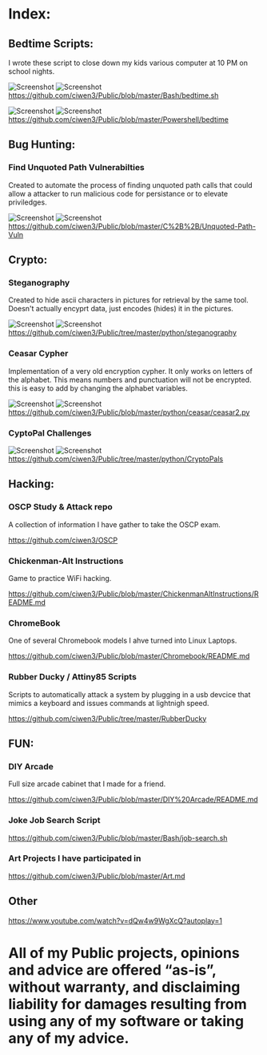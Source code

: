 # Index: 
## Bedtime Scripts: 
I wrote these script to close down my kids various computer at 10 PM on school nights.

![Screenshot](https://img.shields.io/badge/Platform-Linux-darkgreen) ![Screenshot](https://img.shields.io/badge/Language-Bash-blue) https://github.com/ciwen3/Public/blob/master/Bash/bedtime.sh

![Screenshot](https://img.shields.io/badge/Platform-Windows-darkgreen) ![Screenshot](https://img.shields.io/badge/Language-Powershell-blue) https://github.com/ciwen3/Public/blob/master/Powershell/bedtime


## Bug Hunting:
### Find Unquoted Path Vulnerabilties
Created to automate the process of finding unquoted path calls that could allow a  attacker to run malicious code for persistance or to elevate priviledges.

![Screenshot](https://img.shields.io/badge/Platform-Windows-darkgreen) ![Screenshot](https://img.shields.io/badge/Language-C++-blue) https://github.com/ciwen3/Public/blob/master/C%2B%2B/Unquoted-Path-Vuln


## Crypto:
### Steganography
Created to hide ascii characters in pictures for retrieval by the same tool. Doesn't actually encyprt data, just encodes (hides) it in the pictures. 

![Screenshot](https://img.shields.io/badge/Platform-Universal-darkgreen) ![Screenshot](https://img.shields.io/badge/Language-Python3-blue)  https://github.com/ciwen3/Public/tree/master/python/steganography
### Ceasar Cypher 
Implementation of a very old encryption cypher. It only works on letters of the alphabet. This means numbers and punctuation will not be encrypted. this is easy to add by changing the alphabet variables. 

![Screenshot](https://img.shields.io/badge/Platform-Universal-darkgreen) ![Screenshot](https://img.shields.io/badge/Language-Python2-blue) https://github.com/ciwen3/Public/blob/master/python/ceasar/ceasar2.py
### CyptoPal Challenges
![Screenshot](https://img.shields.io/badge/Platform-Universal-darkgreen) ![Screenshot](https://img.shields.io/badge/Language-PythonMixed-blue) https://github.com/ciwen3/Public/tree/master/python/CryptoPals

## Hacking:
### OSCP Study & Attack repo
A collection of information I have gather to take the OSCP exam. 

https://github.com/ciwen3/OSCP

### Chickenman-Alt Instructions
Game to practice WiFi hacking. 

https://github.com/ciwen3/Public/blob/master/ChickenmanAltInstructions/README.md

### ChromeBook
One of several Chromebook models I ahve turned into Linux Laptops. 

https://github.com/ciwen3/Public/blob/master/Chromebook/README.md

### Rubber Ducky / Attiny85 Scripts 
Scripts to automatically attack a system by plugging in a usb devcice that mimics a keyboard and issues commands at lightnigh speed. 

https://github.com/ciwen3/Public/tree/master/RubberDucky


## FUN:
### DIY Arcade
Full size arcade cabinet that I made for a friend. 

https://github.com/ciwen3/Public/blob/master/DIY%20Arcade/README.md

### Joke Job Search Script
https://github.com/ciwen3/Public/blob/master/Bash/job-search.sh

### Art Projects I have participated in
https://github.com/ciwen3/Public/blob/master/Art.md

## Other
https://www.youtube.com/watch?v=dQw4w9WgXcQ?autoplay=1



# All of my Public projects, opinions and advice are offered “as-is”, without warranty, and disclaiming liability for damages resulting from using any of my software or taking any of my advice.
